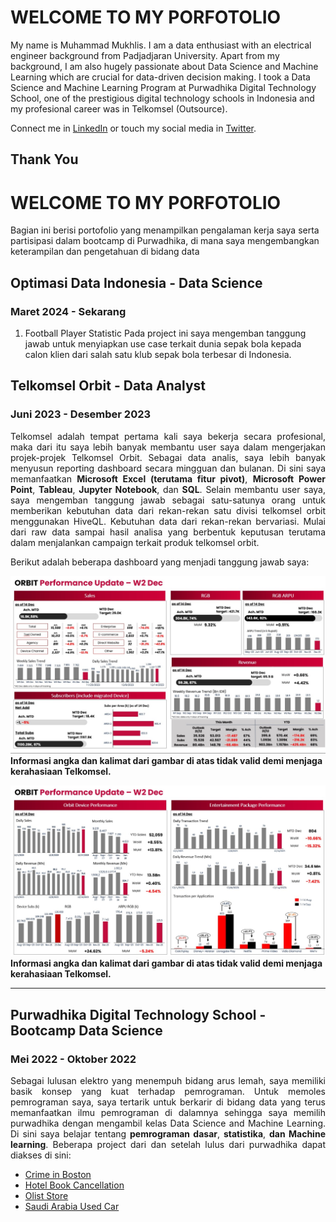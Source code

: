 # **WELCOME TO MY PORFOTOLIO**

My name is Muhammad Mukhlis. I am a data enthusiast with an electrical engineer background from Padjadjaran University. Apart from my background, I am also hugely passionate about Data Science and Machine Learning which are crucial for data-driven decision making. I took a Data Science and Machine Learning Program at Purwadhika Digital Technology School, one of the prestigious digital technology schools in Indonesia and my profesional career was in Telkomsel (Outsource).

Connect me in [LinkedIn](www.linkedin.com/in/mmukhlis10) or touch my social media in [Twitter](https://twitter.com/bobyjhow).

Thank You
---
# **WELCOME TO MY PORFOTOLIO**

Bagian ini berisi portofolio yang menampilkan pengalaman kerja saya serta partisipasi dalam bootcamp di Purwadhika, di mana saya mengembangkan keterampilan dan pengetahuan di bidang data


## Optimasi Data Indonesia - Data Science
### Maret 2024 - Sekarang
1. Football Player Statistic
Pada project ini saya mengemban tanggung jawab untuk menyiapkan use case terkait dunia sepak bola kepada calon klien dari salah satu klub sepak bola terbesar di Indonesia.

## Telkomsel Orbit - Data Analyst
### Juni 2023 - Desember 2023
<p align="justify">
Telkomsel adalah tempat pertama kali saya bekerja secara profesional, maka dari itu saya lebih banyak membantu user saya dalam mengerjakan projek-projek Telkomsel Orbit. Sebagai data analis, saya lebih banyak menyusun reporting dashboard secara mingguan dan bulanan. Di sini saya memanfaatkan <strong>Microsoft Excel (terutama fitur pivot)</strong>, <strong>Microsoft Power Point</strong>, <strong>Tableau</strong>, <strong>Jupyter Notebook</strong>, dan <strong>SQL</strong>. Selain membantu user saya, saya mengemban tanggung jawab sebagai satu-satunya orang untuk memberikan kebutuhan data dari rekan-rekan satu divisi telkomsel orbit menggunakan HiveQL. Kebutuhan data dari rekan-rekan bervariasi. Mulai dari raw data sampai hasil analisa yang berbentuk keputusan terutama dalam menjalankan campaign terkait produk telkomsel orbit.
</p>

Berikut adalah beberapa dashboard yang menjadi tanggung jawab saya:

![Alt Text](/pic/telkomsel_1.jpg)
**Informasi angka dan kalimat dari gambar di atas tidak valid demi menjaga kerahasiaan Telkomsel.**

![Alt Text](/pic/telkomsel_2.jpg)
**Informasi angka dan kalimat dari gambar di atas tidak valid demi menjaga kerahasiaan Telkomsel.**

---

## Purwadhika Digital Technology School - Bootcamp Data Science
### Mei 2022 - Oktober 2022
<p align="justify">
Sebagai lulusan elektro yang menempuh bidang arus lemah, saya memiliki basik konsep yang kuat terhadap pemrograman. Untuk memoles pemrograman saya, saya tertarik untuk berkarir di bidang data yang terus memanfaatkan ilmu pemrograman di dalamnya sehingga saya memilih purwadhika dengan mengambil kelas Data Science and Machine Learning. Di sini saya belajar tentang <strong>pemrograman dasar</strong>, <strong>statistika</strong>, <strong>dan Machine learning</strong>. Beberapa project dari dan setelah lulus dari purwadhika dapat diakses di sini:
</p>

- [Crime in Boston](https://github.com/MuhammadMukhlis220/Porfotolio_Project/tree/main/Crime%20in%20Boston)
- [Hotel Book Cancellation](https://github.com/MuhammadMukhlis220/Porfotolio_Project/tree/main/Hotel%20Cancellation)
- [Olist Store](https://github.com/MuhammadMukhlis220/Porfotolio_Project/tree/main/Olist%20Store)
- [Saudi Arabia Used Car](https://github.com/MuhammadMukhlis220/Porfotolio_Project/tree/main/Saudi%20Arabia%20Used%20Car)
